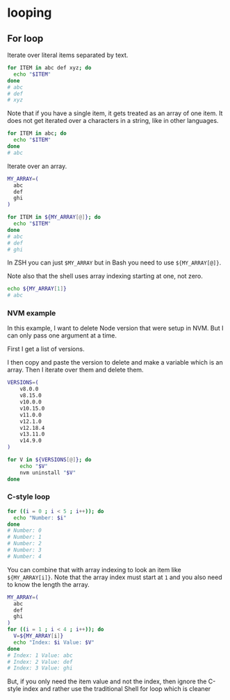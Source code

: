 # looping

## For loop

Iterate over literal items separated by text.

```sh
for ITEM in abc def xyz; do
  echo "$ITEM"
done
# abc
# def
# xyz
```

Note that if you have a single item, it gets treated as an array of one item. It does not get iterated over a characters in a string, like in other languages.

```sh
for ITEM in abc; do
  echo "$ITEM"
done
# abc
```

Iterate over an array.

```sh
MY_ARRAY=(
  abc
  def
  ghi
)

for ITEM in ${MY_ARRAY[@]}; do
  echo "$ITEM"
done
# abc
# def
# ghi
```

In ZSH you can just `$MY_ARRAY` but in Bash you need to use `${MY_ARRAY[@]}`.

Note also that the shell uses array indexing starting at one, not zero.

```sh
echo ${MY_ARRAY[1]}
# abc
```

### NVM example
In this example, I want to delete Node version that were setup in NVM. But I can only pass one argument at a time.

First I get a list of versions.

I then copy and paste the version to delete and make a variable which is an array. Then I iterate over them and delete them.

```sh
VERSIONS=(        
    v8.0.0
    v8.15.0
    v10.0.0
    v10.15.0
    v11.0.0
    v12.1.0
    v12.18.4
    v13.11.0
    v14.9.0
)

for V in ${VERSIONS[@]}; do
    echo "$V"
    nvm uninstall "$V"
done
```

### C-style loop

```sh
for ((i = 0 ; i < 5 ; i++)); do
  echo "Number: $i"
done
# Number: 0
# Number: 1
# Number: 2
# Number: 3
# Number: 4
```

You can combine that with array indexing to look an item like `${MY_ARRAY[i]}`. Note that the array index must start at `1` and you also need to know the length the array. 

```sh
MY_ARRAY=(
  abc
  def
  ghi
)
for ((i = 1 ; i < 4 ; i++)); do
  V=${MY_ARRAY[i]}
  echo "Index: $i Value: $V"
done
# Index: 1 Value: abc
# Index: 2 Value: def
# Index: 3 Value: ghi
```

But, if you only need the item value and not the index, then ignore the C-style index and rather use the traditional Shell for loop which is cleaner
